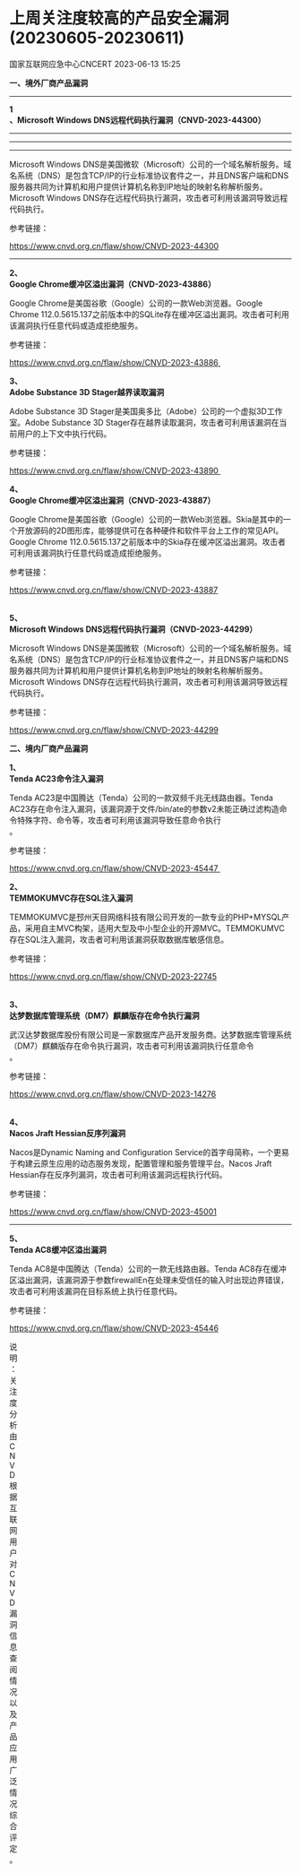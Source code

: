 #  上周关注度较高的产品安全漏洞(20230605-20230611)   
 国家互联网应急中心CNCERT   2023-06-13 15:25  
  
**一、境外厂商产品漏洞**  
****  
  
**1**  
**、Microsoft Windows DNS远程代码执行漏洞（CNVD-2023-44300）**  
****  
****  
****  
  
  
  
Microsoft Windows DNS是美国微软（Microsoft）公司的一个域名解析服务。域名系统（DNS）是包含TCP/IP的行业标准协议套件之一，并且DNS客户端和DNS服务器共同为计算机和用户提供计算机名称到IP地址的映射名称解析服务。Microsoft Windows DNS存在远程代码执行漏洞，攻击者可利用该漏洞导致远程代码执行。  
  
参考链接：  
  
https://www.cnvd.org.cn/flaw/show/CNVD-2023-44300  
****  
  
**2、**  
**Google Chrome缓冲区溢出漏洞（CNVD-2023-43886）**  
  
Google Chrome是美国谷歌（Google）公司的一款Web浏览器。Google Chrome 112.0.5615.137之前版本中的SQLite存在缓冲区溢出漏洞。攻击者可利用该漏洞执行任意代码或造成拒绝服务。  
  
参考链接：  
  
https://www.cnvd.org.cn/flaw/show/CNVD-2023-43886   
  
**3、**  
**Adobe Substance 3D Stager越界读取漏洞**  
  
Adobe Substance 3D Stager是美国奥多比（Adobe）公司的一个虚拟3D工作室。Adobe Substance 3D Stager存在越界读取漏洞，攻击者可利用该漏洞在当前用户的上下文中执行代码。  
  
参考链接：  
  
https://www.cnvd.org.cn/flaw/show/CNVD-2023-43890   
  
**4、**  
**Google Chrome缓冲区溢出漏洞（CNVD-2023-43887）**  
  
Google Chrome是美国谷歌（Google）公司的一款Web浏览器。Skia是其中的一个开放源码的2D图形库，能够提供可在各种硬件和软件平台上工作的常见API。Google Chrome
112.0.5615.137之前版本中的Skia存在缓冲区溢出漏洞。攻击者可利用该漏洞执行任意代码或造成拒绝服务。  
  
参考链接：  
  
https://www.cnvd.org.cn/flaw/show/CNVD-2023-43887  
   
  
**5、**  
**Microsoft Windows DNS远程代码执行漏洞（CNVD-2023-44299）**  
  
Microsoft Windows DNS是美国微软（Microsoft）公司的一个域名解析服务。域名系统（DNS）是包含TCP/IP的行业标准协议套件之一，并且DNS客户端和DNS服务器共同为计算机和用户提供计算机名称到IP地址的映射名称解析服务。Microsoft Windows DNS存在远程代码执行漏洞，攻击者可利用该漏洞导致远程代码执行。  
  
参考链接：  
  
https://www.cnvd.org.cn/flaw/show/CNVD-2023-44299  
  
  
**二、境内厂商产品漏洞**  
  
**1、**  
**Tenda AC23命令注入漏洞**  
  
Tenda AC23是中国腾达（Tenda）公司的一款双频千兆无线路由器。Tenda AC23存在命令注入漏洞，该漏洞源于文件/bin/ate的参数v2未能正确过滤构造命令特殊字符、命令等，攻击者可利用该漏洞导致任意命令执行  
。  
  
参考链接：  
  
https://www.cnvd.org.cn/flaw/show/CNVD-2023-45447   
  
**2、**  
**TEMMOKUMVC存在SQL注入漏洞**  
  
TEMMOKUMVC是邳州天目网络科技有限公司开发的一款专业的PHP+MYSQL产品，采用自主MVC构架，适用大型及中小型企业的开源MVC。TEMMOKUMVC存在SQL注入漏洞，攻击者可利用该漏洞获取数据库敏感信息。  
  
参考链接：  
  
https://www.cnvd.org.cn/flaw/show/CNVD-2023-22745  
   
  
**3、**  
**达梦数据库管理系统（DM7）麒麟版存在命令执行漏洞**  
  
武汉达梦数据库股份有限公司是一家数据库产品开发服务商。达梦数据库管理系统（DM7）麒麟版存在命令执行漏洞，攻击者可利用该漏洞执行任意命令  
。  
  
参考链接：  
  
https://www.cnvd.org.cn/flaw/show/CNVD-2023-14276  
   
  
**4、**  
**Nacos Jraft Hessian反序列漏洞**  
  
Nacos是Dynamic Naming and Configuration Service的首字母简称，一个更易于构建云原生应用的动态服务发现，配置管理和服务管理平台。Nacos Jraft Hessian存在反序列漏洞，攻击者可利用该漏洞远程执行代码。  
  
参考链接：  
  
https://www.cnvd.org.cn/flaw/show/CNVD-2023-45001  
  
  
****  
**5、**  
**Tenda AC8缓冲区溢出漏洞**  
  
Tenda AC8是中国腾达（Tenda）公司的一款无线路由器。Tenda AC8存在缓冲区溢出漏洞，该漏洞源于参数firewallEn在处理未受信任的输入时出现边界错误，攻击者可利用该漏洞在目标系统上执行任意代码。  
  
参考链接：  
  
https://www.cnvd.org.cn/flaw/show/CNVD-2023-45446  
  
  
  
  
说  
明  
：  
关  
注  
度  
分  
析  
由  
C  
N  
V  
D  
根  
据  
互  
联  
网  
用  
户  
对  
C  
N  
V  
D  
漏  
洞  
信  
息  
查  
阅  
情  
况  
以  
及  
产  
品  
应  
用  
广  
泛  
情  
况  
综  
合  
评  
定  
。  
  
